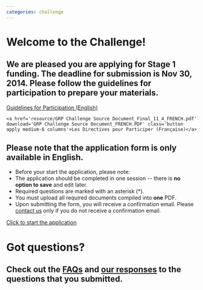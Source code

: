 ```yaml
---
categories: challenge
---
```


# Welcome to the Challenge!

## We are pleased you are applying for Stage 1 funding. The deadline for submission is Nov 30, 2014. Please follow the guidelines for participation to prepare your materials.

<div class='applies row'>
	<a href='resource/GRP_Guideline_updated_11_3.pdf' download='GRP Challenge Source Document_ENGLISH.pdf' class='button apply medium-6 columns english'>Guidelines for Participation (English)</a>

	<a href='resource/GRP Challenge Source Document_Final_11_4_FRENCH.pdf' download='GRP Challenge Source Document_FRENCH.PDF' class='button apply medium-6 columns'>Les Directives pour Participer (Française)</a>
</div>

## Please note that the application form is only available in English.

* Before your start the application, please note:
* The application should be completed in one session -- there is **no option to save** and edit later.
* Required questions are marked with an asterisk (*).
* You must upload all required documents compiled into **one** PDF.
* Upon submitting the form, you will receive a confirmation email. Please [contact us](mailto:challenge@globalresiliencepartnership.org) only if you do not receive a confirmation email.

<div class='applies row'>
	<a href='https://secure.jotform.us/form/43085124615147' target='_blank' class='button apply medium-centered medium-6 columns'>Click to start the application</a>
</div>

# Got questions?

## Check out the <a href='resource/FAQ_GlobalResilienceChallenge_ENGLISH_AMENDED.pdf' download='FAQ_GlobalResilienceChallenge.pdf'>FAQs</a> and <a href='resource/GRP_Challenge_Responses to Challenge Questions_24 Oct 2014_final.pdf' download='GRP_Challenge_Responses to Challenge Questions_24 Oct 2014_final.pdf'>our responses</a> to the questions that you submitted.
